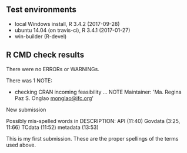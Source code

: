 ## Test environments
* local Windows install, R 3.4.2 (2017-09-28)
* ubuntu 14.04 (on travis-ci), R 3.4.1 (2017-01-27)
* win-builder (R-devel)

## R CMD check results
There were no ERRORs or WARNINGs. 

There was 1 NOTE:

* checking CRAN incoming feasibility ... NOTE
Maintainer: 'Ma. Regina Paz S. Onglao <monglao@ifc.org>'

New submission

Possibly mis-spelled words in DESCRIPTION:
  API (11:40)
  Govdata (3:25, 11:66)
  TCdata (11:52)
  metadata (13:53)

  
This is my first submission.
These are the proper spellings of the terms used above.
